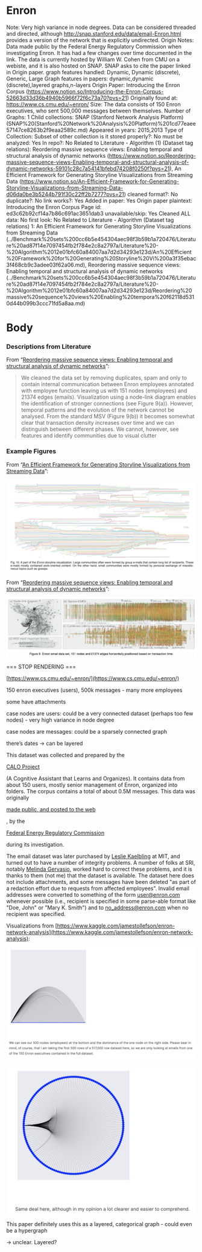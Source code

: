# Enron

Note: Very high variance in node degrees. Data can be considered threaded and directed, although http://snap.stanford.edu/data/email-Enron.html provides a version of the network that is explicitly undirected.
Origin Notes: Data made public by the Federal Energy Regulatory Commission when investigating Enron. It has had a few changes over time documented in the link. The data is currently hosted by William W. Cohen from CMU on a webiste, and it is also hosted on SNAP. SNAP asks to cite the paper linked in Origin paper.
graph features handled: Dynamic, Dynamic (discrete), Generic, Large
Graph features in papers: dynamic,dynamic (discrete),layered graphs,n-layers
Origin Paper: Introducing the Enron Corpus (https://www.notion.so/Introducing-the-Enron-Corpus-52663d33d36b4940b5966f72f6c73a70?pvs=21)
Originally found at: https://www.cs.cmu.edu/~enron/
Size: The data consists of 150 Enron executives, who sent 500,000 messages between themselves.
Number of Graphs: 1
Child collections: SNAP (Stanford Network Analysis Platform) (SNAP%20(Stanford%20Network%20Analysis%20Platform)%201cd77eaee57147ce8263b2f9eaa2589c.md)
Appeared in years: 2015,2013
Type of Collection: Subset of other collection
is it stored properly?: No
must be analyzed: Yes
In repo?: No
Related to Literature - Algorithm (1) (Dataset tag relations): Reordering massive sequence views: Enabling temporal and structural analysis of dynamic networks (https://www.notion.so/Reordering-massive-sequence-views-Enabling-temporal-and-structural-analysis-of-dynamic-networks-59101c28c7a54141bfebd74208f0250f?pvs=21), An Efficient Framework for Generating Storyline Visualizations from Streaming Data (https://www.notion.so/An-Efficient-Framework-for-Generating-Storyline-Visualizations-from-Streaming-Data-d06da0be3b5244b791f30c22ff2b7277?pvs=21)
cleaned format?: No
duplicate?: No
link works?: Yes
Added in paper: Yes
Origin paper plaintext: Introducing the Enron Corpus
Page id: ed3c62b92cf14a7b86c691ac3651dab3
unavailable/skip: Yes
Cleaned ALL data: No
first look: No
Related to Literature - Algorithm (Dataset tag relations) 1: An Efficient Framework for Generating Storyline Visualizations from Streaming Data (../Benchmark%20sets%200cc6b5e454304aec98f3b59b1a720476/Literature%20ad87f14e7097454fb2f784e2c8a2797a/Literature%20-%20Algorithm%2012e01bfc60a84007aa7d2d34293e123d/An%20Efficient%20Framework%20for%20Generating%20Storyline%20Vi%200a3f35ebac3f468cb9c3adee03f62a06.md), Reordering massive sequence views: Enabling temporal and structural analysis of dynamic networks (../Benchmark%20sets%200cc6b5e454304aec98f3b59b1a720476/Literature%20ad87f14e7097454fb2f784e2c8a2797a/Literature%20-%20Algorithm%2012e01bfc60a84007aa7d2d34293e123d/Reordering%20massive%20sequence%20views%20Enabling%20tempora%20f62118d5310d44b099b3ccc71fd5a8aa.md)

# Body

### Descriptions from Literature

From “[Reordering massive sequence views: Enabling temporal and structural analysis of dynamic networks](https://doi.org/10.1109/PacificVis.2013.6596125)”:

> We cleaned the data set by removing duplicates, spam and only to contain internal communication between Enron employees annotated with employee function leaving us with 151 nodes (employees) and 21374 edges (emails). Visualization using a node-link diagram enables the identification of stronger connections (see Figure 9(a)). However, temporal patterns and the evolution of the network cannot be analysed. From the standard MSV (Figure 9(b)) it becomes somewhat clear that transaction density increases over time and we can distinguish between different phases. We cannot, however, see features and identify communities due to visual clutter
> 

### Example Figures

From “[An Efficient Framework for Generating Storyline Visualizations from Streaming Data](https://doi.org/10.1109/TVCG.2015.2392771)”:

![Untitled](Enron%20ed3c62b92cf14a7b86c691ac3651dab3/Untitled.png)

From “[Reordering massive sequence views: Enabling temporal and structural analysis of dynamic networks](https://doi.org/10.1109/PacificVis.2013.6596125)”:

![Untitled](Enron%20ed3c62b92cf14a7b86c691ac3651dab3/Untitled%201.png)

=== STOP RENDERING ===

[https://www.cs.cmu.edu/~enron/](https://www.cs.cmu.edu/~enron/)

150 enron executives (users), 500k messages - many more employees

some have attachments

case nodes are users: could be a very connected dataset (perhaps too few nodes) - very high variance in node degree

case nodes are messages: could be a sparsely connected graph

there’s dates → can be layered

This dataset was collected and prepared by the

[CALO Project](http://www.ai.sri.com/project/CALO)

(A Cognitive Assistant that Learns and Organizes). It contains data from about 150 users, mostly senior management of Enron, organized into folders. The corpus contains a total of about 0.5M messages. This data was originally

[made public, and posted to the web](http://www.salon.com/news/feature/2003/10/14/enron/index_np.html)

, by the

[Federal Energy Regulatory Commission](http://www.ferc.gov/)

during its investigation.

The email dataset was later purchased by [Leslie Kaelbling](http://www.ai.mit.edu/people/lpk/lpk.html) at MIT, and turned out to have a number of integrity problems. A number of folks at SRI, notably [Melinda Gervasio](http://www.ai.sri.com/people/gervasio), worked hard to correct these problems, and it is thanks to them (not me) that the dataset is available. The dataset here does not include attachments, and some messages have been deleted "as part of a redaction effort due to requests from affected employees". Invalid email addresses were converted to something of the form user@enron.com whenever possible (i.e., recipient is specified in some parse-able format like "Doe, John" or "Mary K. Smith") and to no_address@enron.com when no recipient was specified.

Visualizations from [https://www.kaggle.com/jamestollefson/enron-network-analysis](https://www.kaggle.com/jamestollefson/enron-network-analysis):

![Untitled](Enron%20ed3c62b92cf14a7b86c691ac3651dab3/Untitled%202.png)

![Untitled](Enron%20ed3c62b92cf14a7b86c691ac3651dab3/Untitled%203.png)

This paper definitely uses this as a layered, categorical graph - could even be a hypergraph

> 
> 

→ unclear. Layered?